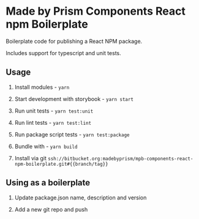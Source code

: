 # Made by Prism Components React npm Boilerplate

Boilerplate code for publishing a React NPM package.

Includes support for typescript and unit tests.

## Usage

1. Install modules - `yarn`

2. Start development with storybook - `yarn start`

3. Run unit tests - `yarn test:unit`

4. Run lint tests - `yarn test:lint`

5. Run package script tests - `yarn test:package`

6. Bundle with - `yarn build`

7. Install via git `ssh://bitbucket.org:madebyprism/mpb-components-react-npm-boilerplate.git#{{branch/tag}}`

## Using as a boilerplate

1. Update package.json name, description and version

2. Add a new git repo and push